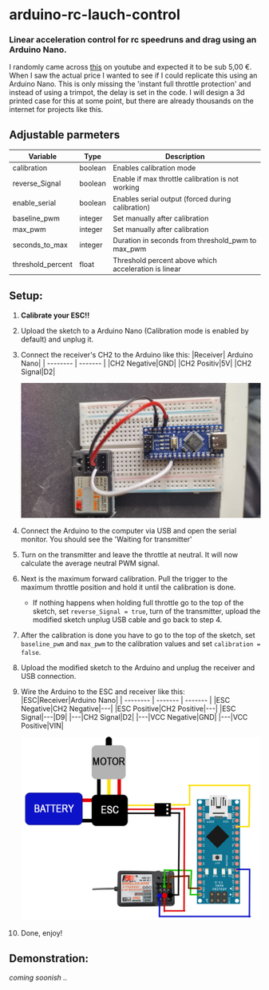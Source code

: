 # arduino-rc-lauch-control
### Linear acceleration control for rc speedruns and drag using an Arduino Nano.

I randomly came across [this](https://www.youtube.com/watch?v=zmyIdEzfCtM) on youtube and expected it to be sub 5,00 €.
When I saw the actual price I wanted to see if I could replicate this using an Arduino Nano. This is only missing the 'instant full throttle protection' and instead of using a trimpot, the delay is set in the code. I will design a 3d printed case for this at some point, but there are already thousands on the internet for projects like this.

## Adjustable parmeters
|Variable|Type|Description|
| -------- | ------- | ------- |
|calibration|boolean|Enables calibration mode|
|reverse_Signal|boolean|Enable if max throttle calibration is not working|
|enable_serial|boolean|Enables serial output (forced during calibration)|
|baseline_pwm|integer|Set manually after calibration|
|max_pwm|integer|Set manually after calibration|
|seconds_to_max|integer|Duration in seconds from threshold_pwm to max_pwm|
|threshold_percent|float|Threshold percent above which acceleration is linear|

## Setup:
1. **Calibrate your ESC!!**
2. Upload the sketch to a Arduino Nano (Calibration mode is enabled by default) and unplug it.
3. Connect the receiver's CH2 to the Arduino like this:
   |Receiver| Arduino Nano|
   | -------- | ------- |
   |CH2 Negative|GND|
   |CH2 Positiv|5V|
   |CH2 Signal|D2|
   
   ![Calibration wiring](https://github.com/ambrmart/arduino-rc-lauch-control/blob/main/img/img001.jpg)
4. Connect the Arduino to the computer via USB and open the serial monitor. You should see the 'Waiting for transmitter'
5. Turn on the transmitter and leave the throttle at neutral. It will now calculate the average neutral PWM signal.
6. Next is the maximum forward calibration. Pull the trigger to the maximum throttle position and hold it until the calibration is done.
   - If nothing happens when holding full throttle go to the top of the sketch, set `reverse_Signal = true`, turn of the transmitter, upload the modified sketch unplug USB cable and go back to step 4.
7. After the calibration is done you have to go to the top of the sketch, set `baseline_pwm` and `max_pwm` to the calibration values and set `calibration = false`.
8. Upload the modified sketch to the Arduino and unplug the receiver and USB connection.
9. Wire the Arduino to the ESC and receiver like this:
   |ESC|Receiver|Arduino Nano|
   | -------- | ------- | ------- |
   |ESC Negative|CH2 Negative|---|
   |ESC Positive|CH2 Positive|---|
   |ESC Signal|---|D9|
   |---|CH2 Signal|D2|
   |---|VCC Negative|GND|
   |---|VCC Positive|VIN|

    ![final wireing](https://github.com/ambrmart/arduino-rc-lauch-control/blob/main/img/img002.jpg)
11. Done, enjoy!

## Demonstration:
_coming soonish .._
